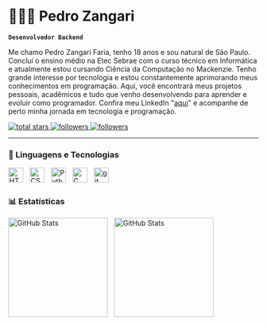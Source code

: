# 👨🏽‍💻 Pedro Zangari

**`Desenvolvedor Backend`**

Me chamo Pedro Zangari Faria, tenho 18 anos e sou natural de São Paulo. Concluí o ensino médio na Etec Sebrae com o curso técnico em Informática e atualmente estou cursando Ciência da Computação no Mackenzie. Tenho grande interesse por tecnologia e estou constantemente aprimorando meus conhecimentos em programação. Aqui, você encontrará meus projetos pessoais, acadêmicos e tudo que venho desenvolvendo para aprender e evoluir como programador. Confira meu LinkedIn "[aqui](linkedin.com/in/pedro-zangari-faria-69110b2b6)" e acompanhe de perto minha jornada em tecnologia e programação.

 <p align="left"> 
    <a href="https://github.com/Zangari1?tab=repositories&sort=stargazers">
        <img alt="total stars" title="Total stars on GitHub" src="https://custom-icon-badges.demolab.com/github/stars/Zangari1?color=55960c&style=for-the-badge&labelColor=488207&logo=star"
        />
    </a>
    <a href="https://github.com/Zangari1tab=followers">
        <img alt="followers" title="Follow me on Github" src="https://custom-icon-badges.demolab.com/github/followers/Zangari1?color=236ad3&labelColor=1155ba&style=for-the-badge&logo=github&label=Follow&logoColor=white"
        />
    </a>
    <a href="mailto:pedrofaria.profissional@gmail.com">
    <img 
        alt="followers" title="Follow me on Github" src="https://custom-icon-badges.demolab.com/badge/-pedrofaria.profissional@gmail.com-red?style=for-the-badge&logo=mention&logoColor=white"
        />
    </a>
</p>

---

### 🤖 Linguagens e Tecnologias
<img 
    align="left"
    alt="HTML5"
    tittle="HTML5"
    width="30px"
    style="padding-right: 10px;"
    src="https://cdn.jsdelivr.net/gh/devicons/devicon@latest/icons/html5/html5-original.svg" 
/>
<img 
    align="left"
    alt="CSS3"
    tittle="CSS3"
    width="30px"
    style="padding-right: 10px;"
    src="https://cdn.jsdelivr.net/gh/devicons/devicon@latest/icons/css3/css3-original.svg" 
/>
<img 
    align="left"
    alt="Python"
    tittle="Python"
    width="30px"
    style="padding-right: 10px;"
    src="https://cdn.jsdelivr.net/gh/devicons/devicon@latest/icons/python/python-original.svg"
/>
<img 
    align="left"
    alt="C"
    tittle="C"
    width="30px"
    style="padding-right: 10px;"
    src="https://cdn.jsdelivr.net/gh/devicons/devicon@latest/icons/c/c-original.svg" 
/>

<img 
    align="left"
    alt="git"
    tittle="git"
    width="30px"
    style="padding-right: 10px;"
    src="https://cdn.jsdelivr.net/gh/devicons/devicon@latest/icons/git/git-original.svg" 
/>

<br/>   
<br/>

### 📊 Estatísticas
<img 
    align="left"
    alt="GitHub Stats"
    height="200"
    style="padding-right: 10px;"
    src="https://github-readme-stats.vercel.app/api?username=Zangari1&show_icons=true&theme=tokyonight&include_all_commits=true&locale=pt-br" 
/>
<img 
    align="left"
    alt="GitHub Stats"
    height="200"
    style="padding-right: 10px;"
    src="https://github-readme-stats.vercel.app/api/top-langs/?username=Zangari1&theme=tokyonight&layout=compact&custom_tittle=Tecnologias&langs_count=10" 
/>

          


